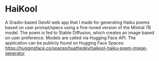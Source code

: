 # HaiKool
A Gradio-based GenAI web app that I made for generating Haiku poems based on user prompt/specs using a fine-tuned version of the Mistral 7B model. The poem is fed to Stable Diffusion, which creates an image based on user preference. Models are called via Hugging Face API. The application can be publicly found on Hugging Face Spaces: https://huggingface.co/spaces/huathedev/haikool-haiku-poem-image-generator

